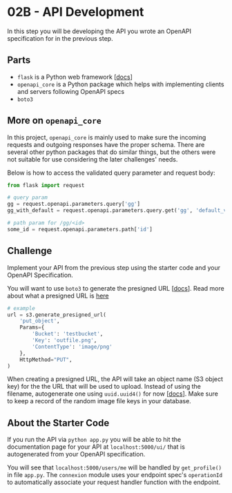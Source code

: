 # 02B - API Development

In this step you will be developing the API you wrote an OpenAPI specification for in the previous step.

## Parts

- `flask` is a Python web framework [[docs](https://flask.palletsprojects.com/)]
- `openapi_core` is a Python package which helps with implementing clients and servers following OpenAPI specs
- `boto3`

## More on `openapi_core`

In this project, `openapi_core` is mainly used to make sure the incoming requests and outgoing responses have the proper schema. There are several other python packages that do similar things, but the others were not suitable for use considering the later challenges' needs.

Below is how to access the validated query parameter and request body:

```python
from flask import request

# query param
gg = request.openapi.parameters.query['gg']
gg_with_default = request.openapi.parameters.query.get('gg', 'default_value')

# path param for /gg/<id>
some_id = request.openapi.parameters.path['id']
```

## Challenge

Implement your API from the previous step using the starter code and your OpenAPI Specification. 

You will want to use `boto3` to generate the presigned URL [[docs](https://boto3.amazonaws.com/v1/documentation/api/latest/guide/s3-presigned-urls.html)]. Read more about what a presigned URL is [here](https://docs.aws.amazon.com/AmazonS3/latest/dev/PresignedUrlUploadObject.html)

```python
# example
url = s3.generate_presigned_url(
    'put_object',
    Params={
        'Bucket': 'testbucket',
        'Key': 'outfile.png',
        'ContentType': 'image/png'
    },
    HttpMethod="PUT",
)
```

When creating a presigned URL, the API will take an object name (S3 object key) for the the URL that will be used to upload. Instead of using the filename, autogenerate one using `uuid.uuid4()` for now [[docs](https://docs.python.org/3/library/uuid.html#uuid.uuid4)]. Make sure to keep a record of the random image file keys in your database.

## About the Starter Code

If you run the API via `python app.py` you will be able to hit the documentation page for your API at `localhost:5000/ui/` that is autogenerated from your OpenAPI specification.

You will see that `localhost:5000/users/me` will be handled by `get_profile()` in file `app.py`. The `connexion` module uses your endpoint spec's `operationId` to automatically associate your request handler function with the endpoint.
